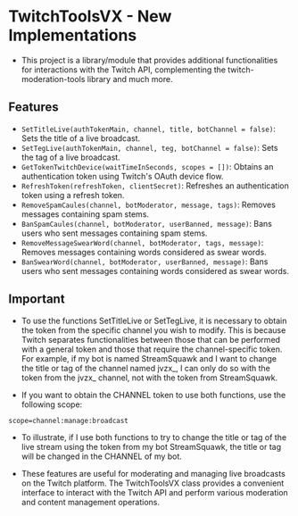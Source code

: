 # TwitchToolsVX - New Implementations

- This project is a library/module that provides additional functionalities for interactions with the Twitch API, complementing the twitch-moderation-tools library and much more.

## Features

- `SetTitleLive(authTokenMain, channel, title, botChannel = false)`: Sets the title of a live broadcast.
- `SetTegLive(authTokenMain, channel, teg, botChannel = false)`: Sets the tag of a live broadcast.
- `GetTokenTwitchDevice(waitTimeInSeconds, scopes = [])`: Obtains an authentication token using Twitch's OAuth device flow.
- `RefreshToken(refreshToken, clientSecret)`: Refreshes an authentication token using a refresh token.
- `RemoveSpamCaules(channel, botModerator, message, tags)`: Removes messages containing spam stems.
- `BanSpamCaules(channel, botModerator, userBanned, message)`: Bans users who sent messages containing spam stems.
- `RemoveMessageSwearWord(channel, botModerator, tags, message)`: Removes messages containing words considered as swear words.
- `BanSwearWord(channel, botModerator, userBanned, message)`: Bans users who sent messages containing words considered as swear words.

## Important
- To use the functions SetTitleLive or SetTegLive, it is necessary to obtain the token from the specific channel you wish to modify. This is because Twitch separates functionalities between those that can be performed with a general token and those that require the channel-specific token. For example, if my bot is named StreamSquawk and I want to change the title or tag of the channel named jvzx_, I can only do so with the token from the jvzx_ channel, not with the token from StreamSquawk.

- If you want to obtain the CHANNEL token to use both functions, use the following scope:

```
scope=channel:manage:broadcast
```

- To illustrate, if I use both functions to try to change the title or tag of the live stream using the token from my bot StreamSquawk, the title or tag will be changed in the CHANNEL of my bot.


- These features are useful for moderating and managing live broadcasts on the Twitch platform. The TwitchToolsVX class provides a convenient interface to interact with the Twitch API and perform various moderation and content management operations.